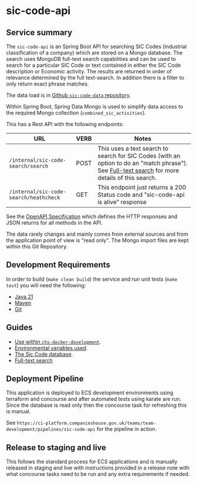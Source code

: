 # sic-code-api

## Service summary

The `sic-code-api` is an Spring Boot API for searching SIC Codes (industrial classification of a company) which are stored on a Mongo database. The search uses MongoDB full-text search capabilities and can be used to search for a particular SIC Code or text contained in either the SIC Code description or Economic activity. The results are returned in order of relevance determined by the full text-search. In addition there is a filter to only return exact phrase matches.

The data load is in  [Github `sic-code-data` repository](https://github.com/companieshouse/sic-code-data).

Within Spring Boot, Spring Data Mongo is used to simplify data access to the required Mongo collection (`combined_sic_activities`).

This has a Rest API with the following endpoints:

URL                                    | VERB | Notes
-------------------------------------- | ---- | --------------------------------------------------------------------------
`/internal/sic-code-search/search`            | POST | This uses a text search to search for SIC Codes (with an option to do an "match phrase"). See [Full-text search](docs/full-text-search.md) for more details of this search.
`/internal/sic-code-search/heathcheck` | GET  | This endpoint just returns a 200 Status code and "sic-code-api is alive" response

See the [OpenAPI Specification](spec/api-spec.json) which defines the HTTP responses and JSON returns for all methods in the API.

The data rarely changes and mainly comes from external sources and from the application point of view is "read only". The Mongo import files are kept within this Git Repository.

## Development Requirements

In order to build (`make clean build`) the service and run unit tests (`make test`) you will need the following:

- [Java 21](https://www.oracle.com/java/technologies/downloads/#java21)
- [Maven](https://maven.apache.org/download.cgi)
- [Git](https://git-scm.com/downloads)

## Guides

- [Use within `chs-docker-development`](docs/use-with-chs-docker-development.md).
- [Environmental variables used](docs/environmental-variables.md).
- [The Sic Code database](docs/sic-code-database.md).
- [Full-text search](docs/full-text-search.md)

## Deployment Pipeline

This application is deployed to ECS development environments using terraform and concourse and after automated tests using karate are run. Since the database is read only then the concourse task for refreshing this is manual.

See `https://ci-platform.companieshouse.gov.uk/teams/team-development/pipelines/sic-code-api` for the pipeline in action.

## Release to staging and live

This follows the standard process for ECS applications and is manually released in staging and live with instructions provided in a release note with what concourse tasks need to be run and any extra requirements if needed.
